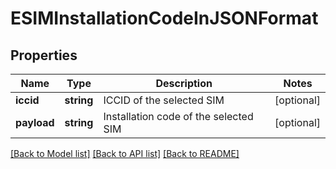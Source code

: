# ESIMInstallationCodeInJSONFormat

## Properties
Name | Type | Description | Notes
------------ | ------------- | ------------- | -------------
**iccid** | **string** | ICCID of the selected SIM | [optional] 
**payload** | **string** | Installation code of the selected SIM | [optional] 

[[Back to Model list]](../../README.md#documentation-for-models) [[Back to API list]](../../README.md#documentation-for-api-endpoints) [[Back to README]](../../README.md)

